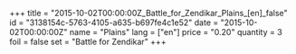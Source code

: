 +++
title = "2015-10-02T00:00:00Z_Battle_for_Zendikar_Plains_[en]_false"
id = "3138154c-5763-4105-a635-b697fe4c1e52"
date = "2015-10-02T00:00:00Z"
name = "Plains"
lang = ["en"]
price = "0.20"
quantity = 3
foil = false
set = "Battle for Zendikar"
+++

